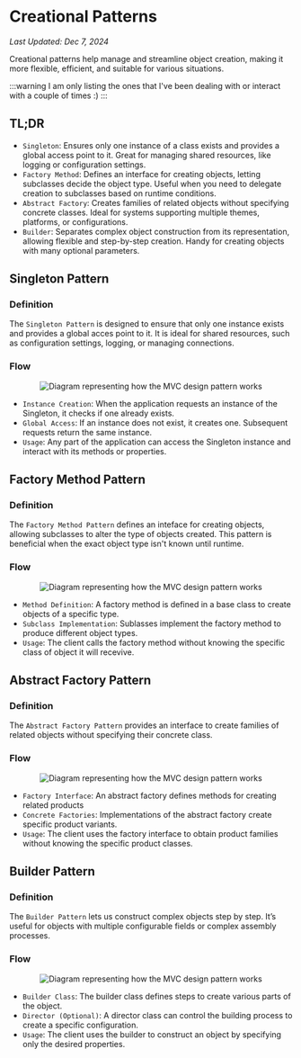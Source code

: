 # Creational Patterns

*Last Updated: Dec 7, 2024*

Creational patterns help manage and streamline object creation, making it more flexible, efficient, and suitable for various situations.

:::warning
I am only listing the ones that I've been dealing with or interact with a couple of times :)
:::

## TL;DR
* `Singleton`: Ensures only one instance of a class exists and provides a global access point to it. Great for managing shared resources, like logging or configuration settings.
* `Factory Method`: Defines an interface for creating objects, letting subclasses decide the object type. Useful when you need to delegate creation to subclasses based on runtime conditions.
* `Abstract Factory`: Creates families of related objects without specifying concrete classes. Ideal for systems supporting multiple themes, platforms, or configurations.
* `Builder`: Separates complex object construction from its representation, allowing flexible and step-by-step creation. Handy for creating objects with many optional parameters.

## Singleton Pattern
### Definition
The `Singleton Pattern` is designed to ensure that only one instance exists and provides a global acces point to it. It is ideal for shared resources, such as configuration settings, logging, or managing connections.

### Flow
<div style="display: flex; justify-content: center;">
<img src="/concepts/design-patterns/dp-sing.png" alt="Diagram representing how the MVC design pattern works" class="small-image" />
</div>

* `Instance Creation`: When the application requests an instance of the Singleton, it checks if one already exists.
* `Global Access`: If an instance does not exist, it creates one. Subsequent requests return the same instance.
* `Usage`: Any part of the application can access the Singleton instance and interact with its methods or properties.

## Factory Method Pattern
### Definition
The `Factory Method Pattern` defines an inteface for creating objects, allowing subclasses to alter the type of objects created. This pattern is beneficial when the exact object type isn't known until runtime.

### Flow
<div style="display: flex; justify-content: center;">
<img src="/concepts/design-patterns/dp-fac.png" alt="Diagram representing how the MVC design pattern works" class="small-image" />
</div>

* `Method Definition`: A factory method is defined in a base class to create objects of a specific type.
* `Subclass Implementation`: Sublasses implement the factory method to produce different object types.
* `Usage`: The client calls the factory method without knowing the specific class of object it will recevive.

## Abstract Factory Pattern
### Definition
The `Abstract Factory Pattern` provides an interface to create families of related objects without specifying their concrete class.

### Flow
<div style="display: flex; justify-content: center;">
<img src="/concepts/design-patterns/dp-abfac.png" alt="Diagram representing how the MVC design pattern works"/>
</div>

* `Factory Interface`: An abstract factory defines methods for creating related products
* `Concrete Factories`: Implementations of the abstract factory create specific product variants.
* `Usage`: The client uses the factory interface to obtain product families without knowing the specific product classes.

## Builder Pattern
### Definition
The `Builder Pattern` lets us construct complex objects step by step. It’s useful for objects with multiple configurable fields or complex assembly processes.

### Flow
<div style="display: flex; justify-content: center;">
<img src="/concepts/design-patterns/dp-builder.png" alt="Diagram representing how the MVC design pattern works"/>
</div>

* `Builder Class`: The builder class defines steps to create various parts of the object.
* `Director (Optional)`: A director class can control the building process to create a specific configuration.
* `Usage`: The client uses the builder to construct an object by specifying only the desired properties.



